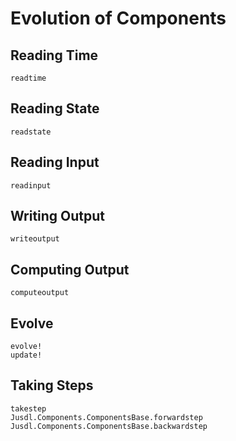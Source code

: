 # Evolution of Components


## Reading Time 
```@docs 
readtime
```

## Reading State 
```@docs 
readstate
```

## Reading Input
```@docs 
readinput
```

## Writing Output
```@docs 
writeoutput
```

## Computing Output 
```@docs 
computeoutput 
```

## Evolve
```@docs 
evolve!
update! 
```

## Taking Steps 
```@docs 
takestep
Jusdl.Components.ComponentsBase.forwardstep
Jusdl.Components.ComponentsBase.backwardstep
```


